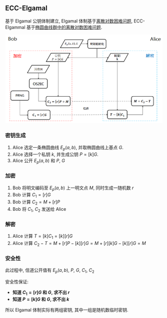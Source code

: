 ##  ECC-Elgamal

基于 Elgamal 公钥体制建立,  Elgamal 体制基于[离散对数困难问题](../../../数论/欧拉定理.md), ECC-Elgammal 基于[椭圆曲线群中的离散对数困难问题](../../../微积分/函数几何/椭圆曲线.md).

![流程图|500](../../../attach/Pasted%20image%2020230508000347.png)

### 密钥生成

1. Alice 选定一条椭圆曲线 $E_{p}(a, b)$, 并取椭圆曲线上基点 $G$.  
2. Alice 选择一个私钥 $k$, 并生成公钥 $P=[k]G$.  
3. Alice 公开 $E_{p}(a, b)$ 和 $P,\ G$

###  加密

1. Bob 将明文编码至 $E_{p}(a, b)$ 上一明文点 $M$, 同时生成一随机数 $r$
2. Bob 计算 $C_{1}=[r]G$
3. Bob 计算 $C_{2}=M+[r]P$
4. Bob 将 $C_{1},\ C_{2}$ 发送给 Alice

### 解密

1. Alice 计算 $T=[k]C_{1}=[k][r]G$
2. Alice 计算 $C_{2}-T=M+[r]P-[k][r]G=M+[r][k]G-[k][r]G=M$ 

### 安全性

此过程中, 信道公开值有 $E_{p}(a, b)$, $P$, $G$, $C_{1}$, $C_{2}$

安全性保证:   
- **知道 $C_{1}=[r]G$ 和 $G$, 求不出 $r$**  
- **知道 $P=[k]G$ 和 $G$, 求不出 $k$**

所以 Elgamal 体制实际有两组密钥, 其中一组是随机数临时密钥.
